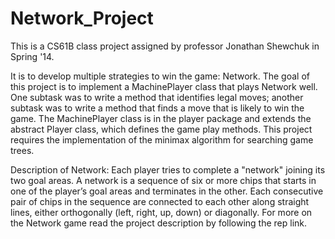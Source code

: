 Network_Project
===============
This is a CS61B class project assigned by professor Jonathan Shewchuk in Spring '14.

It is to develop multiple strategies to win the game: Network. The goal of this project is to implement a MachinePlayer class that plays Network well. One subtask was to write a method that identifies legal moves; another subtask was to write a method that finds a move that is likely to win the game. The MachinePlayer class is in the player package and extends the abstract
Player class, which defines the game play methods. This project requires the implementation of the minimax algorithm for searching game trees.

Description of Network:
Each player tries to complete a "network" joining its two goal areas. A network is a sequence of six or more chips that starts in one of the player’s goal areas and terminates in the other. Each consecutive pair of chips in the sequence are connected to each other along straight lines, either orthogonally (left, right, up, down) or diagonally. For more on the Network game read the project description by following the rep link.



